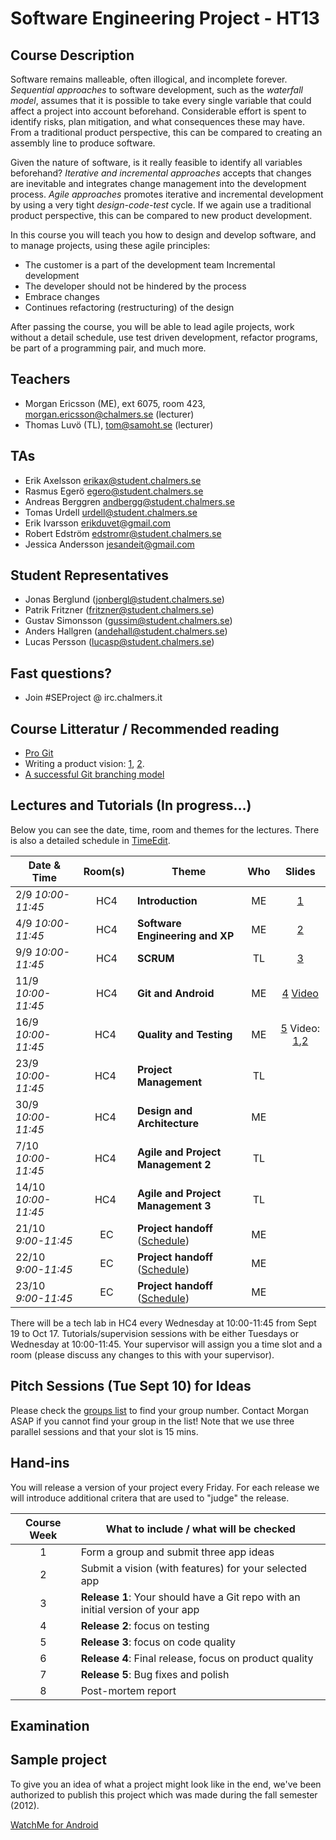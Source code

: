 # Software Engineering Project - HT13

## Course Description
Software remains malleable, often illogical, and incomplete forever. *Sequential approaches* to software development, such as the *waterfall model*, assumes that it is possible to take every single variable that could affect a project into account beforehand. Considerable effort is spent to identify risks, plan mitigation, and what consequences these may have. From a traditional product perspective, this can be compared to creating an assembly line to produce software.

Given the nature of software, is it really feasible to identify all variables beforehand? *Iterative and incremental approaches* accepts that changes are inevitable and integrates change management into the development process. *Agile approaches* promotes iterative and incremental development by using a very tight *design-code-test* cycle. If we again use a traditional product perspective, this can be compared to new product development.

In this course you will teach you how to design and develop software, and to manage projects, using these agile principles:

- The customer is a part of the development team Incremental development 
- The developer should not be hindered by the process 
- Embrace changes 
- Continues refactoring (restructuring) of the design
 
After passing the course, you will be able to lead agile projects, work without a detail schedule, use test driven development, refactor programs, be part of a programming pair, and much more. 


## Teachers

- Morgan Ericsson (ME), ext 6075, room 423, morgan.ericsson@chalmers.se (lecturer)
- Thomas Luvö (TL), tom@samoht.se (lecturer)

## TAs
- Erik Axelsson erikax@student.chalmers.se
- Rasmus Egerö egero@student.chalmers.se
- Andreas Berggren andbergg@student.chalmers.se
- Tomas Urdell urdell@student.chalmers.se
- Erik Ivarsson erikduvet@gmail.com
- Robert Edström edstromr@student.chalmers.se
- Jessica Andersson jesandeit@gmail.com

## Student Representatives

- Jonas Berglund (jonbergl@student.chalmers.se)
- Patrik Fritzner (fritzner@student.chalmers.se)
- Gustav Simonsson (gussim@student.chalmers.se)
- Anders Hallgren (andehall@student.chalmers.se)
- Lucas Persson (lucasp@student.chalmers.se)

## Fast questions?
- Join #SEProject @ irc.chalmers.it


## Course Litteratur / Recommended reading

- [Pro Git][GITBOOK]
- Writing a product vision: [1][pv1], [2][pv2].
- [A successful Git branching model][gitbranch]

## Lectures and Tutorials (In progress…)

Below you can see the date, time, room and themes for the lectures. There is also a detailed schedule in [TimeEdit]. 

| Date & Time | Room(s) | Theme |Who | Slides |
|  ------	| :----:	| ------	| :------: |  :------: |
| 2/9 *10:00-11:45* | HC4 | **Introduction** | ME | [1][L1] |
| 4/9 *10:00-11:45* | HC4 | **Software Engineering and XP** | ME | [2][L2]|
| 9/9 *10:00-11:45* | HC4 | **SCRUM** | TL | [3][L3] |
| 11/9 *10:00-11:45* | HC4 | **Git and Android** | ME | [4][L4] [Video][V1] |
| 16/9 *10:00-11:45* | HC4 | **Quality and Testing** | ME | [5][L5] Video: [1][V2],[2][V3] |
| 23/9 *10:00-11:45* | HC4 | **Project Management** | TL | |
| 30/9 *10:00-11:45* | HC4 | **Design and Architecture** | ME | |
| 7/10 *10:00-11:45* | HC4 | **Agile and Project Management 2** | TL | |
| 14/10 *10:00-11:45* | HC4 | **Agile and Project Management 3** | TL | |
| 21/10 *9:00-11:45* | EC | **Project handoff** ([Schedule][psched]) | ME | |
| 22/10 *9:00-11:45* | EC | **Project handoff** ([Schedule][psched]) | ME | |
| 23/10 *9:00-11:45* | EC | **Project handoff** ([Schedule][psched]) | ME | |

There will be a tech lab in HC4 every Wednesday at 10:00-11:45 from Sept 19 to Oct 17. Tutorials/supervision sessions with be either Tuesdays or Wednesday at 10:00-11:45. Your supervisor will assign you a time slot and a room (please discuss any changes to this with your supervisor).
 
[timeedit]: https://web.timeedit.se/chalmers_se/db1/public/r.html?base=c2lkPTMmcD0yMDEzMDYxNy54JTJDMjAxNDAxMjQueCZvYmplY3RzPTIwMTA2Mi4xODImb3g9MCZ0eXBlcz0wJmZlPTAmaD1mJmgyPWY_
[GITBOOK]: http://git-scm.com/book
[pv1]: http://www.scrumalliance.org/community/articles/2009/january/the-product-vision
[pv2]: http://www.joelonsoftware.com/articles/JimHighsmithonProductVisi.html
[gitbranch]: http://nvie.com/posts/a-successful-git-branching-model/

[L1]: https://github.com/morganericsson/DAT255/blob/master/slides/l1.pdf?raw=true
[L2]: https://github.com/morganericsson/DAT255/blob/master/slides/l2.pdf?raw=true
[L3]: https://github.com/morganericsson/DAT255/blob/master/slides/l3.pdf?raw=true
[L4]: https://github.com/morganericsson/DAT255/blob/master/slides/l4.pdf?raw=true
[L5]: https://github.com/morganericsson/DAT255/blob/master/slides/l5.pdf?raw=true

[V1]: https://s3-eu-west-1.amazonaws.com/course-mats/EDA397/eda397_2_2.mp4
[V2]: https://s3-eu-west-1.amazonaws.com/course-mats/DAT255/ut1.mp4
[V3]: https://s3-eu-west-1.amazonaws.com/course-mats/DAT255/ut2.mp4

[psched]: https://github.com/morganericsson/DAT255/blob/master/schedule_handoff.md

## Pitch Sessions (Tue Sept 10) for Ideas

Please check the [groups list][gl] to find your group number. Contact Morgan ASAP if you cannot find your group in the list! Note that we use three parallel sessions and that your slot is 15 mins. 

[gl]: https://github.com/morganericsson/DAT255/blob/master/groups.md


## Hand-ins

You will release a version of your project every Friday. For each release we will introduce additional critera that are used to "judge" the release.

| Course Week | What to include / what will be checked |
| :---------: | -------------------------------------- |
| 1 | Form a group and submit three app ideas |
| 2 | Submit a vision (with features) for your selected app | 
| 3 | **Release 1**: Your should have a Git repo with an initial version of your app |
| 4 | **Release 2**: focus on testing |
| 5 | **Release 3**: focus on code quality |
| 6 | **Release 4**: Final release, focus on product quality |
| 7 | **Release 5**: Bug fixes and polish |
| 8 | Post-mortem report |

## Examination

## Sample project
To give you an idea of what a project might look like in the end, we've been authorized to publish this project which was made during the fall semester (2012).

[WatchMe for Android][WTCHME]

[WTCHME]: http://github.com/johanbrook/watchme
